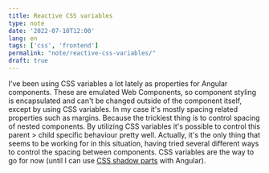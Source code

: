 ```yaml
---
title: Reactive CSS variables
type: note
date: '2022-07-10T12:00'
lang: en
tags: ['css', 'frontend']
permalink: "note/reactive-css-variables/"
draft: true
---
```

<!-- Inspired by Lea Verou's recent CSS Day 2022 talk about CSS Variables Secrets [video](https://www.youtube.com/watch?v=ZuZizqDF4q8) I started to try and wrap my head around some of her techniques myself. Techniques like 'Space toggle' or 'Linear mapping' for conditionals are pretty cool and inspired me to waste an evening understanding the techniques, while trying to do some stuff that's unfortunatly (still) impossible. -->

I've been using CSS variables a lot lately as properties for Angular components. These are emulated Web Components, so component styling is encapsulated and can't be changed outside of the component itself, except by using CSS variables. In my case it's mostly spacing related properties such as margins. Because the trickiest thing is to control spacing of nested components. By utilizing CSS variables it's possible to control this parent > child specific behaviour pretty well. Actually, it's the only thing that seems to be working for in this situation, having tried several different ways to control the spacing between components. CSS variables are the way to go for now (until I can use [CSS shadow parts](https://developer.mozilla.org/en-US/docs/Web/CSS/::part) with Angular).